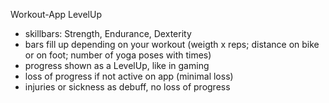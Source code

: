 Workout-App LevelUp

- skillbars: Strength, Endurance, Dexterity
- bars fill up depending on your workout (weigth x reps; distance on bike or on foot; number of yoga poses with times)
- progress shown as a LevelUp, like in gaming
- loss of progress if not active on app (minimal loss)
- injuries or sickness as debuff, no loss of progress
